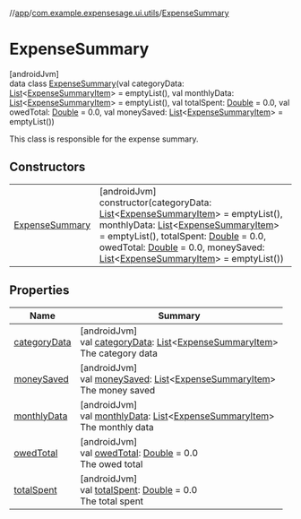 //[app](../../../index.md)/[com.example.expensesage.ui.utils](../index.md)/[ExpenseSummary](index.md)

# ExpenseSummary

[androidJvm]\
data class [ExpenseSummary](index.md)(val categoryData: [List](https://kotlinlang.org/api/latest/jvm/stdlib/kotlin.collections/-list/index.html)&lt;[ExpenseSummaryItem](../-expense-summary-item/index.md)&gt; = emptyList(), val monthlyData: [List](https://kotlinlang.org/api/latest/jvm/stdlib/kotlin.collections/-list/index.html)&lt;[ExpenseSummaryItem](../-expense-summary-item/index.md)&gt; = emptyList(), val totalSpent: [Double](https://kotlinlang.org/api/latest/jvm/stdlib/kotlin/-double/index.html) = 0.0, val owedTotal: [Double](https://kotlinlang.org/api/latest/jvm/stdlib/kotlin/-double/index.html) = 0.0, val moneySaved: [List](https://kotlinlang.org/api/latest/jvm/stdlib/kotlin.collections/-list/index.html)&lt;[ExpenseSummaryItem](../-expense-summary-item/index.md)&gt; = emptyList())

This class is responsible for the expense summary.

## Constructors

| | |
|---|---|
| [ExpenseSummary](-expense-summary.md) | [androidJvm]<br>constructor(categoryData: [List](https://kotlinlang.org/api/latest/jvm/stdlib/kotlin.collections/-list/index.html)&lt;[ExpenseSummaryItem](../-expense-summary-item/index.md)&gt; = emptyList(), monthlyData: [List](https://kotlinlang.org/api/latest/jvm/stdlib/kotlin.collections/-list/index.html)&lt;[ExpenseSummaryItem](../-expense-summary-item/index.md)&gt; = emptyList(), totalSpent: [Double](https://kotlinlang.org/api/latest/jvm/stdlib/kotlin/-double/index.html) = 0.0, owedTotal: [Double](https://kotlinlang.org/api/latest/jvm/stdlib/kotlin/-double/index.html) = 0.0, moneySaved: [List](https://kotlinlang.org/api/latest/jvm/stdlib/kotlin.collections/-list/index.html)&lt;[ExpenseSummaryItem](../-expense-summary-item/index.md)&gt; = emptyList()) |

## Properties

| Name | Summary |
|---|---|
| [categoryData](category-data.md) | [androidJvm]<br>val [categoryData](category-data.md): [List](https://kotlinlang.org/api/latest/jvm/stdlib/kotlin.collections/-list/index.html)&lt;[ExpenseSummaryItem](../-expense-summary-item/index.md)&gt;<br>The category data |
| [moneySaved](money-saved.md) | [androidJvm]<br>val [moneySaved](money-saved.md): [List](https://kotlinlang.org/api/latest/jvm/stdlib/kotlin.collections/-list/index.html)&lt;[ExpenseSummaryItem](../-expense-summary-item/index.md)&gt;<br>The money saved |
| [monthlyData](monthly-data.md) | [androidJvm]<br>val [monthlyData](monthly-data.md): [List](https://kotlinlang.org/api/latest/jvm/stdlib/kotlin.collections/-list/index.html)&lt;[ExpenseSummaryItem](../-expense-summary-item/index.md)&gt;<br>The monthly data |
| [owedTotal](owed-total.md) | [androidJvm]<br>val [owedTotal](owed-total.md): [Double](https://kotlinlang.org/api/latest/jvm/stdlib/kotlin/-double/index.html) = 0.0<br>The owed total |
| [totalSpent](total-spent.md) | [androidJvm]<br>val [totalSpent](total-spent.md): [Double](https://kotlinlang.org/api/latest/jvm/stdlib/kotlin/-double/index.html) = 0.0<br>The total spent |
